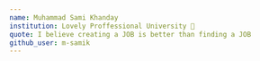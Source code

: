 ```yaml
---
name: Muhammad Sami Khanday 
institution: Lovely Proffessional University 🚩 
quote: I believe creating a JOB is better than finding a JOB
github_user: m-samik
---
```

